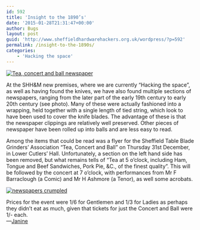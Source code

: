 ```yaml
---
id: 592
title: 'Insight to the 1890’s'
date: '2015-01-28T21:31:47+00:00'
author: Bugs
layout: post
guid: 'http://www.sheffieldhardwarehackers.org.uk/wordpress/?p=592'
permalink: /insight-to-the-1890s/
categories:
    - 'Hacking the space'
---
```


[![Tea, concert and ball newspaper](https://www.sheffieldhackspace.org.uk/wordpress/wp-content/uploads/2015/01/Tea-concert-and-ball-newspaper-e1422480493741.jpg)](https://www.sheffieldhackspace.org.uk/wordpress/wp-content/uploads/2015/01/Tea-concert-and-ball-newspaper-e1422480493741.jpg)

At the SHH&amp;M new premises, where we are currently “Hacking the space”, as well as having found the knives, we have also found multiple sections of newspapers, ranging from the later part of the early 19th century to early 20th century (see photo). Many of these were actually fashioned into a wrapping, held together with a single length of tied string, which look to have been used to cover the knife blades. The advantage of these is that the newspaper clippings are relatively well preserved. Other pieces of newspaper have been rolled up into balls and are less easy to read.

Among the items that could be read was a flyer for the Sheffield Table Blade Grinders’ Association “Tea, Concert and Ball” on Thursday 31st December, in Lower Cutlers’ Hall. Unfortunately, a section on the left hand side has been removed, but what remains tells of “Tea at 5 o’clock, including Ham, Tongue and Beef Sandwiches, Pork Pie, &amp;C., of the finest quality”. This will be followed by the concert at 7 o’clock, with performances from Mr F Barraclough (a Comic) and Mr H Ashmore (a Tenor), as well some acrobats.

[![newspapers crumpled](https://www.sheffieldhackspace.org.uk/wordpress/wp-content/uploads/2015/01/newspapers-crumpled.jpg)](https://www.sheffieldhackspace.org.uk/wordpress/wp-content/uploads/2015/01/newspapers-crumpled.jpg)

Prices for the event were 1/6 for Gentlemen and 1/3 for Ladies as perhaps they didn’t eat as much, given that tickets for just the Concert and Ball were 1/- each.  
 —[Janine](https://twitter.com/J9Kirby)
<!--- path/to this posts images is ![]({{ site.baseurl }}/assets/blog/2015-01-28-insight-to-the-1890s/ --->